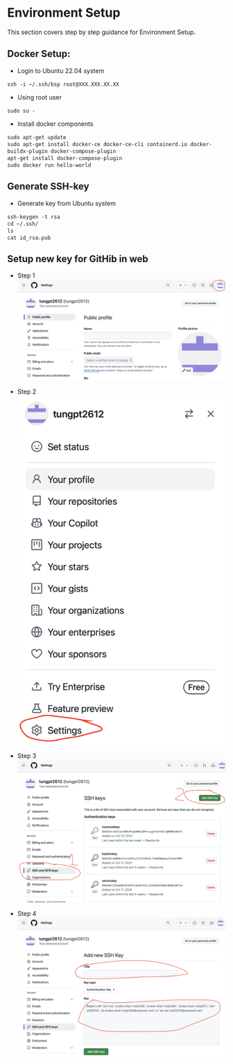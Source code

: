 # Environment Setup

This section covers step by step guidance for Environment Setup.

## Docker Setup:
- Login to Ubuntu 22.04 system
```shell script
ssh -i ~/.ssh/bsp root@XXX.XXX.XX.XX
```

- Using root user
```shell script
sudo su -
```

- Install docker components
```shell script
sudo apt-get update
sudo apt-get install docker-ce docker-ce-cli containerd.io docker-buildx-plugin docker-compose-plugin
apt-get install docker-compose-plugin
sudo docker run hello-world
```

## Generate SSH-key
- Generate key from Ubuntu system
```shell script
ssh-keygen -t rsa
cd ~/.ssh/
ls
cat id_rsa.pub
```

## Setup new key for GitHib in web
- Step 1
![Step 1](/env-setup/ssh1.png)

- Step 2
![Step 2](/env-setup/ssh2.png)

- Step 3
![Step 3](/env-setup/ssh3.png)

- Step 4
![Step 4](/env-setup/ssh4.png)